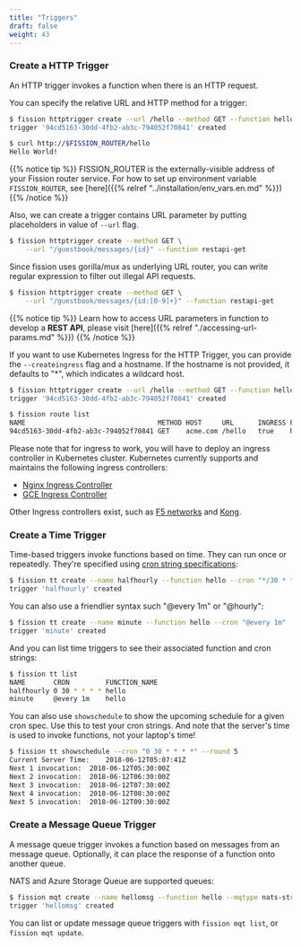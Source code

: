```yaml
---
title: "Triggers"
draft: false
weight: 43
---
```


### Create a HTTP Trigger

An HTTP trigger invokes a function when there is an HTTP request.

You can specify the relative URL and HTTP method for a trigger:

```bash
$ fission httptrigger create --url /hello --method GET --function hello
trigger '94cd5163-30dd-4fb2-ab3c-794052f70841' created

$ curl http://$FISSION_ROUTER/hello
Hello World!
```

{{% notice tip %}} 
FISSION_ROUTER is the externally-visible address of your
Fission router service.  For how to set up environment variable
`FISSION_ROUTER`, see [here]({{% relref "../installation/env_vars.en.md" %}})
{{% /notice %}}

Also, we can create a trigger contains URL parameter by putting placeholders in value of `--url` flag.

```bash
$ fission httptrigger create --method GET \
    --url "/guestbook/messages/{id}" --function restapi-get
```

Since fission uses gorilla/mux as underlying URL router, you can write regular expression to filter out illegal API requests.

```bash
$ fission httptrigger create --method GET \
    --url "/guestbook/messages/{id:[0-9]+}" --function restapi-get
```

{{% notice tip %}} 
Learn how to access URL parameters in function to develop a **REST API**, please visit [here]({{% relref "./accessing-url-params.md" %}})
{{% /notice %}}

If you want to use Kubernetes Ingress for the HTTP Trigger, you can
provide the `--createingress` flag and a hostname.  If the hostname is
not provided, it defaults to "*", which indicates a wildcard host.

```bash
$ fission httptrigger create --url /hello --method GET --function hello --createingress --host acme.com
trigger '94cd5163-30dd-4fb2-ab3c-794052f70841' created

$ fission route list
NAME                                 METHOD HOST     URL      INGRESS FUNCTION_NAME
94cd5163-30dd-4fb2-ab3c-794052f70841 GET    acme.com /hello   true    hello
```

Please note that for ingress to work, you will have to deploy an ingress controller in Kubernetes cluster. Kubernetes currently supports and maintains the following ingress controllers:

- [Nginx Ingress Controller](https://github.com/kubernetes/ingress-nginx)
- [GCE Ingress Controller](https://github.com/kubernetes/ingress-gce)

Other Ingress controllers exist, such as [F5 networks](http://clouddocs.f5.com/products/connectors/k8s-bigip-ctlr/v1.5/) and [Kong](https://konghq.com/blog/kubernetes-ingress-controller-for-kong/).

### Create a Time Trigger

Time-based triggers invoke functions based on time.  They can run once
or repeatedly.  They're specified using [cron string
specifications](https://en.wikipedia.org/wiki/Cron):

```bash
$ fission tt create --name halfhourly --function hello --cron "*/30 * * * *"
trigger 'halfhourly' created
```

You can also use a friendlier syntax such "@every 1m" or "@hourly":

```bash
$ fission tt create --name minute --function hello --cron "@every 1m"
trigger 'minute' created
```

And you can list time triggers to see their associated function and cron strings:

```bash
$ fission tt list
NAME       CRON         FUNCTION_NAME
halfhourly 0 30 * * * * hello
minute     @every 1m    hello
```

You can also use `showschedule` to show the upcoming schedule for a
given cron spec.  Use this to test your cron strings.  And note that
the server's time is used to invoke functions, not your laptop's time!

```bash
$ fission tt showschedule --cron "0 30 * * * *" --round 5
Current Server Time: 	2018-06-12T05:07:41Z
Next 1 invocation: 	2018-06-12T05:30:00Z
Next 2 invocation: 	2018-06-12T06:30:00Z
Next 3 invocation: 	2018-06-12T07:30:00Z
Next 4 invocation: 	2018-06-12T08:30:00Z
Next 5 invocation: 	2018-06-12T09:30:00Z
```

### Create a Message Queue Trigger

A message queue trigger invokes a function based on messages from an
message queue.  Optionally, it can place the response of a function
onto another queue.

NATS and Azure Storage Queue are supported queues:

```bash
$ fission mqt create --name hellomsg --function hello --mqtype nats-streaming --topic newfile --resptopic newfileresponse 
trigger 'hellomsg' created
```

You can list or update message queue triggers with `fission mqt list`,
or `fission mqt update`.
